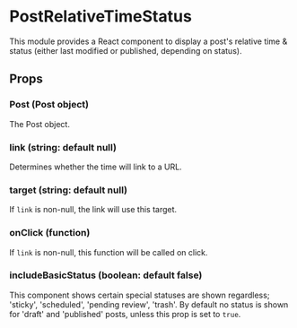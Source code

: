 PostRelativeTimeStatus
======================

This module provides a React component to display a post's relative time & status (either last modified or published, depending on status).

## Props

### Post (Post object)
The Post object.

### link (string: default null)
Determines whether the time will link to a URL.

### target (string: default null)
If `link` is non-null, the link will use this target.

### onClick (function)
If `link` is non-null, this function will be called on click.

### includeBasicStatus (boolean: default false)
This component shows certain special statuses are shown regardless; 'sticky', 'scheduled', 'pending review', 'trash'. By default no status is shown for 'draft' and 'published' posts, unless this prop is set to `true`.
